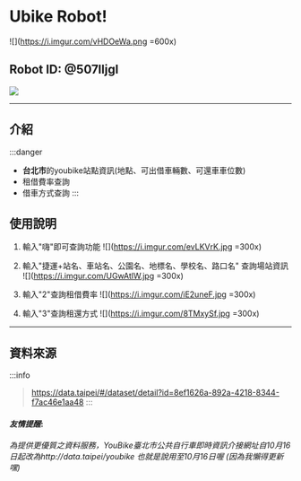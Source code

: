 # Ubike Robot! 
![](https://i.imgur.com/vHDOeWa.png =600x)


## Robot ID:  @507lljgl
 ![](https://i.imgur.com/wH2KGtX.png)



---

## 介紹
:::danger
* **台北市**的youbike站點資訊(地點、可出借車輛數、可還車車位數)
* 租借費率查詢
* 借車方式查詢
:::
## 使用說明
1. 輸入"嗨"即可查詢功能
![](https://i.imgur.com/evLKVrK.jpg =300x)

2. 輸入"捷運+站名、車站名、公園名、地標名、學校名、路口名" 查詢場站資訊
![](https://i.imgur.com/UGwAtlW.jpg =300x)

5. 輸入"2"查詢租借費率
![](https://i.imgur.com/iE2uneF.jpg =300x)

4. 輸入"3"查詢租還方式
![](https://i.imgur.com/8TMxySf.jpg =300x)

---
## 資料來源
:::info
>https://data.taipei/#/dataset/detail?id=8ef1626a-892a-4218-8344-f7ac46e1aa48
:::
#### *友情提醒*:
*為提供更優質之資料服務，YouBike臺北市公共自行車即時資訊介接網址自10月16日起改為http://data.taipei/youbike 也就是說用至10月16日喔 (因為我懶得更新嘿)*

